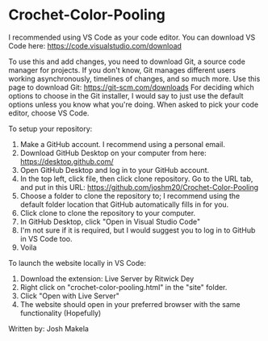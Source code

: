 # Crochet-Color-Pooling
I recommended using VS Code as your code editor. You can download VS Code here: https://code.visualstudio.com/download

To use this and add changes, you need to download Git, a source code manager for projects. If you don't know, Git manages different users working asynchronously, timelines of changes, and so much more. Use this page to download Git: https://git-scm.com/downloads
For deciding which options to choose in the Git installer, I would say to just use the default options unless you know what you're doing. When asked to pick your code editor, choose VS Code.

To setup your repository:
1. Make a GitHub account. I recommend using a personal email.
2. Download GitHub Desktop on your computer from here: https://desktop.github.com/
3. Open GitHub Desktop and log in to your GitHub account.
4. In the top left, click file, then click clone repository. Go to the URL tab, and put in this URL: https://github.com/joshm20/Crochet-Color-Pooling
5. Choose a folder to clone the repository to; I recommend using the default folder location that GitHub automatically fills in for you.
6. Click clone to clone the repository to your computer.
7. In GitHub Desktop, click "Open in Visual Studio Code"
8. I'm not sure if it is required, but I would suggest you to log in to GitHub in VS Code too.
9. Voila


To launch the website locally in VS Code:
1. Download the extension: Live Server by Ritwick Dey
2. Right click on "crochet-color-pooling.html" in the "site" folder.
3. Click "Open with Live Server"
4. The website should open in your preferred browser with the same functionality (Hopefully)

Written by: Josh Makela